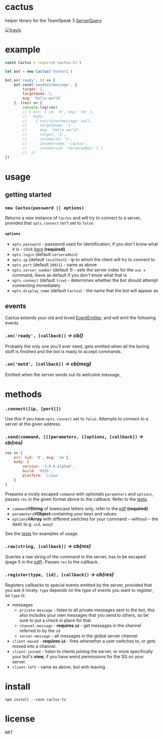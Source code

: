 # cactus

helper library for the TeamSpeak 3 [ServerQuery](http://media.teamspeak.com/ts3_literature/TeamSpeak%203%20Server%20Query%20Manual.pdf)

[![travis](https://travis-ci.org/Nikersify/cactus.svg?branch=master)](https://travis-ci.org/Nikersify/cactus)

# example

```javascript
const Cactus = require('cactus-ts')

let bot = new Cactus('hunter1')

bot.on('ready', () => {
	bot.send('sendtextmessage', {
		target: 2,
		targetmode: 1,
		msg: 'hello world'
	}, (res) => {
		console.log(res)
		// { err: { id: '0', msg: 'ok' },
		//   body: 
		//    { notifytextmessage: null,
		//      targetmode: '1',
		//      msg: 'hello world',
		//      target: '2',
		//      invokerid: '5',
		//      invokername: 'cactus',
		//      invokeruid: 'serveradmin' } }
		// 	})
})
```

# usage

## getting started

### `new Cactus(password || options)`

Returns a new instance of `Cactus` and will try to connect to a server, provided that `opts.connect` isn't set to `false`.

#### `options`

- `opts.password` - password used for identification; if you don't know what it is - click [here](https://support.teamspeakusa.com/index.php?/Knowledgebase/Article/View/326/16/how-do-i-change-or-reset-the-password-of-the-serveradmin-server-query-account) **(required)**
- `opts.login` (default `serveradmin`)
- `opts.ip` (default `localhost`) - ip to which the client will try to connect to
- `opts.port` (default `10011`) - same as above
- `opts.server_number` (default 1) - sets the server index for the `use x` command, leave as default if you don't know what that is
- `opts.connect` (default `true`) - determines whether the bot should attempt connecting immediately
- `opts.display_name` (default `Cactus`) - the name that the bot will appear as

## events
Cactus extends your old and loved [EventEmitter](https://nodejs.org/api/events.html), and will emit the following events

### `.on('ready', [callback])` *-> cb()*
Probably the only one you'll ever need, gets emitted when all the boring stuff is finished and the bot is ready to accept commands.

### `.on('motd', [callback])` *-> cb(msg)*
Emitted when the server sends out its welcome message, 

# methods

### `.connect([ip, [port]])`
Use this if you have `opts.connect` set to `false`. Attempts to connect to a server at the given address.

### `.send(command, [[[parameters, [[options, [callback])` *-> cb(res)*

```js
res => {
	err: {id: '0', msg: 'ok'},
	body: {
		version: '3.0.0-alpha4',
		build: '9155',
		platform: 'Linux'
	}
}
```

Prepares a nicely escaped `command` with optionals `parameters` and `options`, passes `res` in the given format above to the callback. Refer to the [tests](https://github.com/Nikersify/cactus/blob/master/test/builder.js).
- `command`#**String** of lowercase letters only, refer to the [pdf](http://media.teamspeak.com/ts3_literature/TeamSpeak%203%20Server%20Query%20Manual.pdf) **(required)**
- `parameters`#**Object** containing your keys and values
- `options`#**Array** with different switches for your command --without-- the dash (e.g. `uid`, `away`)

See the [tests](https://github.com/Nikersify/cactus/blob/master/test/builder.js) for examples of usage.

### `.raw(string, [callback])` *-> cb(res)*
Queries a raw string of the command to the server, has to be escaped (page 5 in the [pdf](http://media.teamspeak.com/ts3_literature/TeamSpeak%203%20Server%20Query%20Manual.pdf#5)). Passes `res` to the callback.

### `.register(type, [id], [callback])` *-> cb(res)*
Registers callbacks to special events emitted by the server, provided that you ask it nicely. `type` depends on the *type* of events you want to register, so `type` is:

- messages
	- `private-message` - listen to all private messages sent to the bot, this also includes your own messages that you send to others, so be sure to put a check in place for that.
	- `channel-message` - **requires `id`** - get messages in the channel referred to by the `id`
	- `server-message` - all messages in the global server channel
- `client-moved` - **requires `id`** - fires whenether a user switches to, or gets moved into a channel.
- `client-joined` - listen to clients joining the server, or more specifically your bot's **view,** if you have weird permissions for the SQ on your server.
- `client-left` - same as above, but with leaving.

# install

`npm install --save cactus-ts`

# license

MIT
